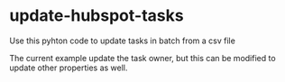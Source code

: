# update-hubspot-tasks

Use this pyhton code to update tasks in batch from a csv file

The current example update the task owner, but this can be modified to update other properties as well.
 
